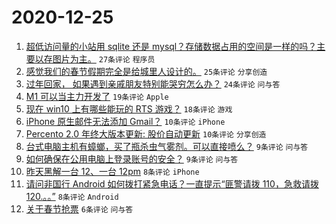 # 2020-12-25

1. [超低访问量的小站用 sqlite 还是 mysql？存储数据占用的空间是一样的吗？主要以存图片为主。](https://www.v2ex.com/t/738766) ``27条评论`` ``程序员``
1. [感觉我们的春节假期完全是给城里人设计的。](https://www.v2ex.com/t/738784) ``25条评论`` ``分享创造``
1. [过年回家，
如果遇到亲戚朋友特别能哭穷怎么办？](https://www.v2ex.com/t/738774) ``24条评论`` ``问与答``
1. [M1 可以当主力开发了](https://www.v2ex.com/t/738763) ``19条评论`` ``Apple``
1. [现在 win10 上有哪些能玩的 RTS 游戏？](https://www.v2ex.com/t/738759) ``18条评论`` ``游戏``
1. [iPhone 原生邮件无法添加 Gmail？](https://www.v2ex.com/t/738755) ``10条评论`` ``iPhone``
1. [Percento 2.0 年终大版本更新: 股价自动更新](https://www.v2ex.com/t/738754) ``10条评论`` ``分享创造``
1. [台式电脑主机有蟑螂，买了瓶杀虫气雾剂。可以直接喷么？](https://www.v2ex.com/t/738787) ``9条评论`` ``问与答``
1. [如何确保在公用电脑上登录账号的安全？](https://www.v2ex.com/t/738762) ``9条评论`` ``问与答``
1. [昨天黑解一台 12、一台 12pm](https://www.v2ex.com/t/738769) ``8条评论`` ``iPhone``
1. [请问非国行 Android 如何拨打紧急电话？一直提示“匪警请拨 110，急救请拨 120.。。”](https://www.v2ex.com/t/738758) ``8条评论`` ``Android``
1. [关于春节抢票](https://www.v2ex.com/t/738772) ``6条评论`` ``问与答``
